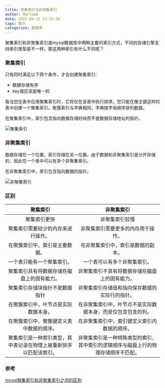 ```yaml
---
title: 聚集索引与非聚集索引
author: Marlowe
date: 2021-04-12 21:32:56
tags: 索引
categories: 数据库
---
```

聚集索引和非聚集索引是mysql数据库中两种主要的索引方式，不同的存储引擎支持索引类型是不一样，那这两种索引有什么不同呢？
<!--more-->

### 聚集索引

只有同时满足以下两个条件，才会创建聚集索引:
* 数据存储有序
* key值应该是唯一的

每当您在表中应用聚集索引时，它将仅在该表中执行排序。您只能在像主键这样的表中创建一个聚集索引。聚簇索引与字典相同，字典按字母顺序排列数据。

在聚集索引中，索引包含指向数据存储的块而不是数据存储地址的指针。

![聚集索引](https://www.11meigui.com/wp-content/uploads/2020/08/Clustered_Index-1024x569.jpg)

### 非聚集索引
数据存储在一个位置，索引存储在另一位置。由于数据和非聚集索引是分开存储的，因此在一个表中可以有多个非聚集索引。

在非聚集索引中，索引包含指向数据的指针。

![非聚集索引](https://www.11meigui.com/wp-content/uploads/2020/08/Non-clustered_Index-1024x745.jpg)


### 区别

聚集索引 | 非聚集索引
|:---:|:---:|
聚集索引更快|	非聚集索引较慢
聚集索引需要较少的内存来进行操作。|	非聚集索引需要更多的内存用于操作。
在聚簇索引中，索引是主要数据。|	在非聚集索引中，索引是数据的副本。
一个表只能有一个聚集索引。|	一个表可以有多个非聚集索引。
聚集索引具有将数据存储在磁盘上的固有能力。|	非聚集索引不具有将数据存储在磁盘上的固有能力。
聚集索引存储块指针不是数据指针|	非聚集索引存储值和指向保存数据的实际行的指针。
在聚簇索引中，叶节点是实际数据本身。|	在非聚集索引中，叶节点不是实际数据本身，而是仅包含包含的列。
在聚簇索引中，聚簇键定义表中数据的顺序。|	在非聚集索引中，索引键定义索引内数据的顺序。
聚集索引是一种索引类型，其中表记录在物理上被重新排序以匹配该索引。|	非聚集索引是一种特殊类型的索引，其中索引的逻辑顺序与磁盘上行的物理存储顺序不匹配。




### 参考
[mysql聚集索引和非聚集索引之间的区别](https://www.11meigui.com/2020/mysql-cluster-vs-non-cluster-index.html)

